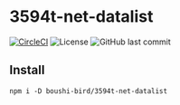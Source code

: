 # 3594t-net-datalist

[![CircleCI](https://circleci.com/gh/boushi-bird/3594t-net-datalist.svg?style=shield)](https://circleci.com/gh/boushi-bird/3594t-net-datalist)
![License](https://img.shields.io/github/license/boushi-bird/3594t-net-datalist.svg)
![GitHub last commit](https://img.shields.io/github/last-commit/boushi-bird/3594t-net-datalist/master.svg)

## Install

```
npm i -D boushi-bird/3594t-net-datalist
```
